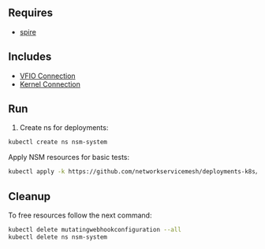 ## Requires

- [spire](../spire)

## Includes

- [VFIO Connection](../use-cases/Vfio2Noop)
- [Kernel Connection](../use-cases/SriovKernel2Noop)

## Run

1. Create ns for deployments:
```bash
kubectl create ns nsm-system
```

Apply NSM resources for basic tests:
```bash
kubectl apply -k https://github.com/networkservicemesh/deployments-k8s/examples/sriov?ref=b63fd557f2f328721390d734783f07300f3e4058
```

## Cleanup

To free resources follow the next command:
```bash
kubectl delete mutatingwebhookconfiguration --all
kubectl delete ns nsm-system
```

